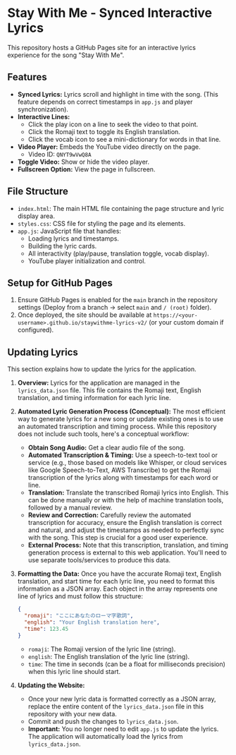 # Stay With Me - Synced Interactive Lyrics

This repository hosts a GitHub Pages site for an interactive lyrics experience for the song "Stay With Me".

## Features

*   **Synced Lyrics:** Lyrics scroll and highlight in time with the song. (This feature depends on correct timestamps in `app.js` and player synchronization).
*   **Interactive Lines:**
    *   Click the play icon on a line to seek the video to that point.
    *   Click the Romaji text to toggle its English translation.
    *   Click the vocab icon to see a mini-dictionary for words in that line.
*   **Video Player:** Embeds the YouTube video directly on the page.
    *   Video ID: `QNYT9wVwQ8A`
*   **Toggle Video:** Show or hide the video player.
*   **Fullscreen Option:** View the page in fullscreen.

## File Structure

*   `index.html`: The main HTML file containing the page structure and lyric display area.
*   `styles.css`: CSS file for styling the page and its elements.
*   `app.js`: JavaScript file that handles:
    *   Loading lyrics and timestamps.
    *   Building the lyric cards.
    *   All interactivity (play/pause, translation toggle, vocab display).
    *   YouTube player initialization and control.

## Setup for GitHub Pages

1.  Ensure GitHub Pages is enabled for the `main` branch in the repository settings (Deploy from a branch -> select `main` and `/ (root)` folder).
2.  Once deployed, the site should be available at `https://<your-username>.github.io/staywithme-lyrics-v2/` (or your custom domain if configured).

## Updating Lyrics

This section explains how to update the lyrics for the application.

1.  **Overview:**
    Lyrics for the application are managed in the `lyrics_data.json` file. This file contains the Romaji text, English translation, and timing information for each lyric line.

2.  **Automated Lyric Generation Process (Conceptual):**
    The most efficient way to generate lyrics for a new song or update existing ones is to use an automated transcription and timing process. While this repository does not include such tools, here's a conceptual workflow:
    *   **Obtain Song Audio:** Get a clear audio file of the song.
    *   **Automated Transcription & Timing:** Use a speech-to-text tool or service (e.g., those based on models like Whisper, or cloud services like Google Speech-to-Text, AWS Transcribe) to get the Romaji transcription of the lyrics along with timestamps for each word or line.
    *   **Translation:** Translate the transcribed Romaji lyrics into English. This can be done manually or with the help of machine translation tools, followed by a manual review.
    *   **Review and Correction:** Carefully review the automated transcription for accuracy, ensure the English translation is correct and natural, and adjust the timestamps as needed to perfectly sync with the song. This step is crucial for a good user experience.
    *   **External Process:** Note that this transcription, translation, and timing generation process is external to this web application. You'll need to use separate tools/services to produce this data.

3.  **Formatting the Data:**
    Once you have the accurate Romaji text, English translation, and start time for each lyric line, you need to format this information as a JSON array. Each object in the array represents one line of lyrics and must follow this structure:

    ```json
    {
      "romaji": "ここにあなたのローマ字歌詞",
      "english": "Your English translation here",
      "time": 123.45
    }
    ```
    *   `romaji`: The Romaji version of the lyric line (string).
    *   `english`: The English translation of the lyric line (string).
    *   `time`: The time in seconds (can be a float for milliseconds precision) when this lyric line should start.

4.  **Updating the Website:**
    *   Once your new lyric data is formatted correctly as a JSON array, replace the entire content of the `lyrics_data.json` file in this repository with your new data.
    *   Commit and push the changes to `lyrics_data.json`.
    *   **Important:** You no longer need to edit `app.js` to update the lyrics. The application will automatically load the lyrics from `lyrics_data.json`.
